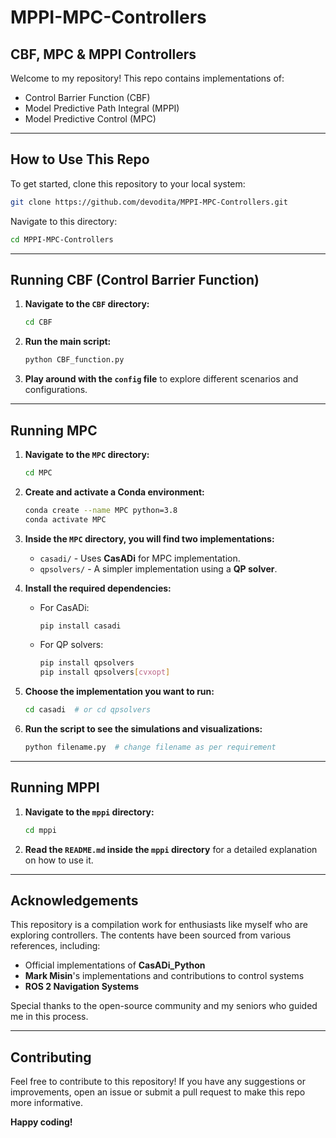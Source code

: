 # MPPI-MPC-Controllers

## CBF, MPC & MPPI Controllers

Welcome to my repository! This repo contains implementations of:
- Control Barrier Function (CBF)
- Model Predictive Path Integral (MPPI)
- Model Predictive Control (MPC)

---

## How to Use This Repo

To get started, clone this repository to your local system:

```sh
git clone https://github.com/devodita/MPPI-MPC-Controllers.git
```

Navigate to this directory:

```sh
cd MPPI-MPC-Controllers
```

---

## Running CBF (Control Barrier Function)

1. **Navigate to the `CBF` directory:**
   ```sh
   cd CBF
   ```

2. **Run the main script:**
   ```sh
   python CBF_function.py
   ```

3. **Play around with the `config` file** to explore different scenarios and configurations.

---

## Running MPC

1. **Navigate to the `MPC` directory:**
   ```sh
   cd MPC
   ```

2. **Create and activate a Conda environment:**
   ```sh
   conda create --name MPC python=3.8 
   conda activate MPC
   ```

3. **Inside the `MPC` directory, you will find two implementations:**
   - `casadi/` - Uses **CasADi** for MPC implementation.
   - `qpsolvers/` - A simpler implementation using a **QP solver**.

4. **Install the required dependencies:**
   - For CasADi:
     ```sh
     pip install casadi
     ```
   - For QP solvers:
     ```sh
     pip install qpsolvers
     pip install qpsolvers[cvxopt]
     ```

5. **Choose the implementation you want to run:**
   ```sh
   cd casadi  # or cd qpsolvers
   ```

6. **Run the script to see the simulations and visualizations:**
   ```sh
   python filename.py  # change filename as per requirement
   ```

---

## Running MPPI

1. **Navigate to the `mppi` directory:**
   ```sh
   cd mppi
   ```

2. **Read the `README.md` inside the `mppi` directory** for a detailed explanation on how to use it.

---

## Acknowledgements

This repository is a compilation work for enthusiasts like myself who are exploring controllers. The contents have been sourced from various references, including:
- Official implementations of **CasADi_Python**
- **Mark Misin**'s implementations and contributions to control systems
- **ROS 2 Navigation Systems**

Special thanks to the open-source community and my seniors who guided me in this process.

---

## Contributing

Feel free to contribute to this repository! If you have any suggestions or improvements, open an issue or submit a pull request to make this repo more informative.

**Happy coding!**
